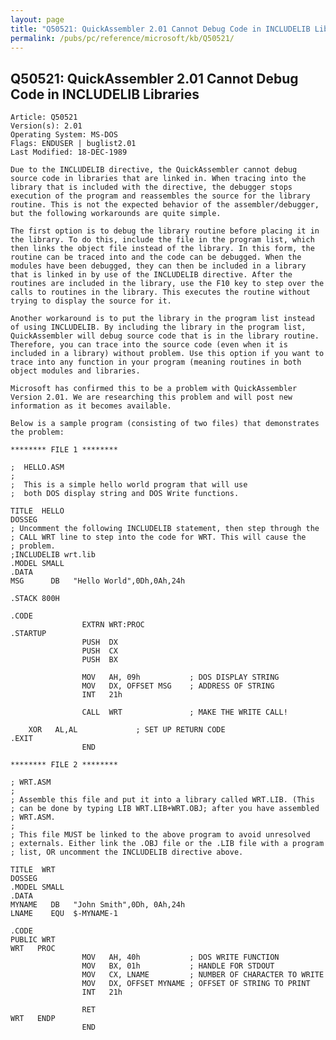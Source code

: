```yaml
---
layout: page
title: "Q50521: QuickAssembler 2.01 Cannot Debug Code in INCLUDELIB Libraries"
permalink: /pubs/pc/reference/microsoft/kb/Q50521/
---
```


## Q50521: QuickAssembler 2.01 Cannot Debug Code in INCLUDELIB Libraries

	Article: Q50521
	Version(s): 2.01
	Operating System: MS-DOS
	Flags: ENDUSER | buglist2.01
	Last Modified: 18-DEC-1989
	
	Due to the INCLUDELIB directive, the QuickAssembler cannot debug
	source code in libraries that are linked in. When tracing into the
	library that is included with the directive, the debugger stops
	execution of the program and reassembles the source for the library
	routine. This is not the expected behavior of the assembler/debugger,
	but the following workarounds are quite simple.
	
	The first option is to debug the library routine before placing it in
	the library. To do this, include the file in the program list, which
	then links the object file instead of the library. In this form, the
	routine can be traced into and the code can be debugged. When the
	modules have been debugged, they can then be included in a library
	that is linked in by use of the INCLUDELIB directive. After the
	routines are included in the library, use the F10 key to step over the
	calls to routines in the library. This executes the routine without
	trying to display the source for it.
	
	Another workaround is to put the library in the program list instead
	of using INCLUDELIB. By including the library in the program list,
	QuickAssembler will debug source code that is in the library routine.
	Therefore, you can trace into the source code (even when it is
	included in a library) without problem. Use this option if you want to
	trace into any function in your program (meaning routines in both
	object modules and libraries.
	
	Microsoft has confirmed this to be a problem with QuickAssembler
	Version 2.01. We are researching this problem and will post new
	information as it becomes available.
	
	Below is a sample program (consisting of two files) that demonstrates
	the problem:
	
	******** FILE 1 ********
	
	;  HELLO.ASM
	;
	;  This is a simple hello world program that will use
	;  both DOS display string and DOS Write functions.
	
	TITLE  HELLO
	DOSSEG
	; Uncomment the following INCLUDELIB statement, then step through the
	; CALL WRT line to step into the code for WRT. This will cause the
	; problem.
	;INCLUDELIB wrt.lib
	.MODEL SMALL
	.DATA
	MSG      DB   "Hello World",0Dh,0Ah,24h
	
	.STACK 800H
	
	.CODE
	                EXTRN WRT:PROC
	.STARTUP
	                PUSH  DX
	                PUSH  CX
	                PUSH  BX
	
	                MOV   AH, 09h           ; DOS DISPLAY STRING
	                MOV   DX, OFFSET MSG    ; ADDRESS OF STRING
	                INT   21h
	
	                CALL  WRT               ; MAKE THE WRITE CALL!
	
	    XOR   AL,AL             ; SET UP RETURN CODE
	.EXIT
	                END
	
	******** FILE 2 ********
	
	; WRT.ASM
	;
	; Assemble this file and put it into a library called WRT.LIB. (This
	; can be done by typing LIB WRT.LIB+WRT.OBJ; after you have assembled
	; WRT.ASM.
	;
	; This file MUST be linked to the above program to avoid unresolved
	; externals. Either link the .OBJ file or the .LIB file with a program
	; list, OR uncomment the INCLUDELIB directive above.
	
	TITLE  WRT
	DOSSEG
	.MODEL SMALL
	.DATA
	MYNAME   DB   "John Smith",0Dh, 0Ah,24h
	LNAME    EQU  $-MYNAME-1
	
	.CODE
	PUBLIC WRT
	WRT   PROC
	                MOV   AH, 40h           ; DOS WRITE FUNCTION
	                MOV   BX, 01h           ; HANDLE FOR STDOUT
	                MOV   CX, LNAME         ; NUMBER OF CHARACTER TO WRITE
	                MOV   DX, OFFSET MYNAME ; OFFSET OF STRING TO PRINT
	                INT   21h
	
	                RET
	WRT   ENDP
	                END
